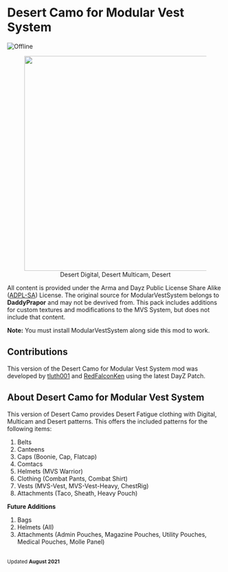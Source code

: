 # Desert Camo for Modular Vest System
![Offline](https://img.shields.io/badge/Version-1.0-green)

<figure align="center">
    <img height="500" width="500" src="https://cdn.discordapp.com/attachments/854148171466145822/877332282833252382/Desert_Camo_for_MVS.png">
    <figcaption>Desert Digital, Desert Multicam, Desert</figure>
</figure>


All content is provided under the Arma and Dayz Public License Share Alike ([ADPL-SA](https://www.bohemia.net/community/licenses/arma-and-dayz-public-license-share-alike-adpl-sa)) License. The original source for ModularVestSystem belongs to **DaddyPrapor** and may not be devrived from. This pack includes additions for custom textures and modifications to the MVS System, but does not include that content. 

**Note:** You must install ModularVestSystem along side this mod to work.

## Contributions
This version of the Desert Camo for Modular Vest System mod was developed by [tluth001](https://github.com/tluth001) and [RedFalconKen](https://github.com/RedFalconKen) using the latest DayZ Patch. 

## About Desert Camo for Modular Vest System
This version of Desert Camo provides Desert Fatigue clothing with Digital, Multicam and Desert patterns. This offers the included patterns for the following items:

1) Belts
2) Canteens
3) Caps (Boonie, Cap, Flatcap)
4) Comtacs
4) Helmets (MVS Warrior)
5) Clothing (Combat Pants, Combat Shirt)
6) Vests (MVS-Vest, MVS-Vest-Heavy, ChestRig)
7) Attachments (Taco, Sheath, Heavy Pouch)

**Future Additions**
1) Bags
2) Helmets (All)
3) Attachments (Admin Pouches, Magazine Pouches, Utility Pouches, Medical Pouches, Molle Panel)

<br><sup>Updated **August 2021**</sup>
